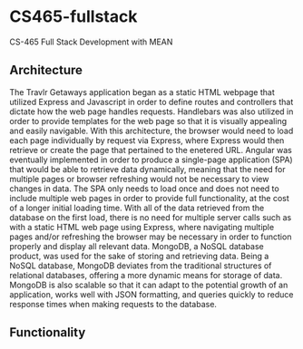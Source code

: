# CS465-fullstack
CS-465 Full Stack Development with MEAN

## Architecture
The Travlr Getaways application began as a static HTML webpage that utilized Express and Javascript in order to define routes and controllers that dictate how the web page handles requests. Handlebars was also utilized in order to provide templates for the web page so that it is visually appealing and easily navigable. With this architecture, the browser would need to load each page individually by request via Express, where Express would then retrieve or create the page that pertained to the enetered URL. 
Angular was eventually implemented in order to produce a single-page application (SPA) that would be able to retrieve data dynamically, meaning that the need for multiple pages or browser refreshing would not be necessary to view changes in data. The SPA only needs to load once and does not need to include multiple web pages in order to provide full functionality, at the cost of a longer initial loading time. With all of the data retrieved from the database on the first load, there is no need for multiple server calls such as with a static HTML web page using Express, where navigating multiple pages and/or refreshing the browser may be necessary in order to function properly and display all relevant data.
MongoDB, a NoSQL database product, was used for the sake of storing and retrieving data. Being a NoSQL database, MongoDB deviates from the traditional structures of relational databases, offering a more dynamic means for storage of data. MongoDB is also scalable so that it can adapt to the potential growth of an application, works well with JSON formatting, and queries quickly to reduce response times when making requests to the database.

## Functionality

